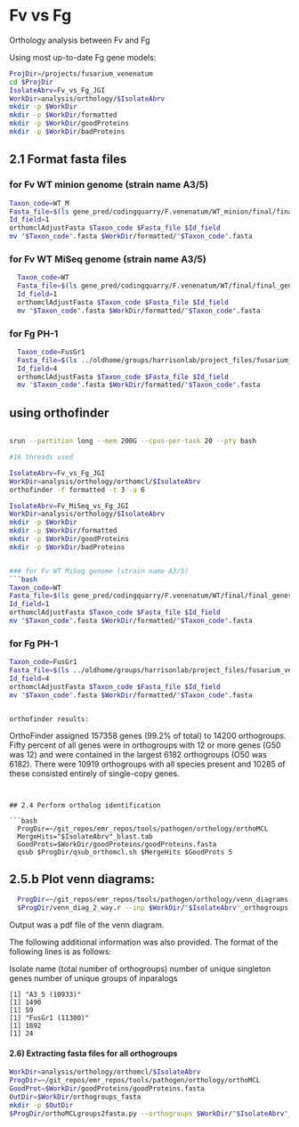 # Fv vs Fg

Orthology analysis between Fv and Fg

Using most up-to-date Fg gene models:

```bash
ProjDir=/projects/fusarium_venenatum
cd $ProjDir
IsolateAbrv=Fv_vs_Fg_JGI
WorkDir=analysis/orthology/$IsolateAbrv
mkdir -p $WorkDir
mkdir -p $WorkDir/formatted
mkdir -p $WorkDir/goodProteins
mkdir -p $WorkDir/badProteins  
```

## 2.1 Format fasta files


### for Fv WT minion genome (strain name A3/5)
```bash
Taxon_code=WT_M
Fasta_file=$(ls gene_pred/codingquarry/F.venenatum/WT_minion/final/final_genes_appended_renamed.pep.fasta)
Id_field=1
orthomclAdjustFasta $Taxon_code $Fasta_file $Id_field
mv "$Taxon_code".fasta $WorkDir/formatted/"$Taxon_code".fasta
```

### for Fv WT MiSeq genome (strain name A3/5)
```bash
  Taxon_code=WT
  Fasta_file=$(ls gene_pred/codingquarry/F.venenatum/WT/final/final_genes_appended_renamed.pep.fasta)
  Id_field=1
  orthomclAdjustFasta $Taxon_code $Fasta_file $Id_field
  mv "$Taxon_code".fasta $WorkDir/formatted/"$Taxon_code".fasta
```

### for Fg PH-1

```bash
  Taxon_code=FusGr1
  Fasta_file=$(ls ../oldhome/groups/harrisonlab/project_files/fusarium_venenatum/assembly/external_group/F.graminearum/Fusgr1/Fusgr1_GeneCatalog_proteins_20110524.aa.fasta)
  Id_field=4
  orthomclAdjustFasta $Taxon_code $Fasta_file $Id_field
  mv "$Taxon_code".fasta $WorkDir/formatted/"$Taxon_code".fasta
```

## using orthofinder



```bash

srun --partition long --mem 200G --cpus-per-task 20 --pty bash

#16 threads used

IsolateAbrv=Fv_vs_Fg_JGI
WorkDir=analysis/orthology/orthomcl/$IsolateAbrv
orthofinder -f formatted -t 3 -a 6

IsolateAbrv=Fv_MiSeq_vs_Fg_JGI
WorkDir=analysis/orthology/$IsolateAbrv
mkdir -p $WorkDir
mkdir -p $WorkDir/formatted
mkdir -p $WorkDir/goodProteins
mkdir -p $WorkDir/badProteins  


### for Fv WT MiSeq genome (strain name A3/5)
```bash
Taxon_code=WT
Fasta_file=$(ls gene_pred/codingquarry/F.venenatum/WT/final/final_genes_appended_renamed.pep.fasta)
Id_field=1
orthomclAdjustFasta $Taxon_code $Fasta_file $Id_field
mv "$Taxon_code".fasta $WorkDir/formatted/"$Taxon_code".fasta
```

### for Fg PH-1

```bash
Taxon_code=FusGr1
Fasta_file=$(ls ../oldhome/groups/harrisonlab/project_files/fusarium_venenatum/assembly/external_group/F.graminearum/Fusgr1/Fusgr1_GeneCatalog_proteins_20110524.aa.fasta)
Id_field=4
orthomclAdjustFasta $Taxon_code $Fasta_file $Id_field
mv "$Taxon_code".fasta $WorkDir/formatted/"$Taxon_code".fasta
```



```

orthofinder results:

```
OrthoFinder assigned 157358 genes (99.2% of total) to 14200 orthogroups. Fifty percent of all genes were in orthogroups
with 12 or more genes (G50 was 12) and were contained in the largest 6182 orthogroups (O50 was 6182). There were 10919
orthogroups with all species present and 10285 of these consisted entirely of single-copy genes.
```


## 2.4 Perform ortholog identification

```bash
  ProgDir=~/git_repos/emr_repos/tools/pathogen/orthology/orthoMCL
  MergeHits="$IsolateAbrv"_blast.tab
  GoodProts=$WorkDir/goodProteins/goodProteins.fasta
  qsub $ProgDir/qsub_orthomcl.sh $MergeHits $GoodProts 5
```

## 2.5.b Plot venn diagrams:

```bash
  ProgDir=~/git_repos/emr_repos/tools/pathogen/orthology/venn_diagrams
  $ProgDir/venn_diag_2_way.r --inp $WorkDir/"$IsolateAbrv"_orthogroups.tab --out $WorkDir/"$IsolateAbrv"_orthogroups.pdf
```

Output was a pdf file of the venn diagram.

The following additional information was also provided. The format of the
following lines is as follows:

Isolate name (total number of orthogroups)
number of unique singleton genes
number of unique groups of inparalogs


```
[1] "A3_5 (10933)"
[1] 1490
[1] 59
[1] "FusGr1 (11300)"
[1] 1892
[1] 24
```


#### 2.6) Extracting fasta files for all orthogroups

```bash
WorkDir=analysis/orthology/orthomcl/$IsolateAbrv
ProgDir=~/git_repos/emr_repos/tools/pathogen/orthology/orthoMCL
GoodProt=$WorkDir/goodProteins/goodProteins.fasta
OutDir=$WorkDir/orthogroups_fasta
mkdir -p $OutDir
$ProgDir/orthoMCLgroups2fasta.py --orthogroups $WorkDir/"$IsolateAbrv"_orthogroups.txt --fasta $GoodProt --out_dir $OutDir > $OutDir/extractionlog.txt
```